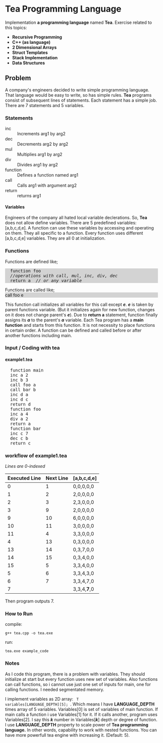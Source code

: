# Tea Programming Language
Implementation <strong> a programming language </strong> named <strong>Tea</strong>. Exercise related to this topics:
<ul>
  <li><strong>Recursive Programming</strong></li>
  <li><strong>C++ (as language)</strong></li>
  <li><strong>2 Dimensional Arrays</strong></li>
  <li><strong>Struct Templates</strong></li>
  <li><strong>Stack Implementation</strong></li>
  <li><strong>Data Structures</strong></li>
</ul>

## Problem
A company's engineers decided to write simple programming language. That language would be easy to write, so has simple rules. <b>Tea</b> programs consist of subsequent lines of statements. Each statement has a simple job. There are 7 statements and 5 variables.

### Statements
<dl>
  <dt>inc</dt>
  <dd>Increments arg1 by arg2</dd>
  <dt>dec</dt>
  <dd>Decrements arg2 by arg2</dd>
  <dt>mul</dt>
  <dd>Multiplies arg1 by arg2</dd>
  <dt>div</dt>
  <dd>Divides arg1 by arg2</dd>
  <dt>function</dt>
  <dd>Defines a function named arg1</dd>
  <dt>call</dt>
  <dd>Calls arg1 with argument arg2</dd>
  <dt>return</dt>
  <dd>returns arg1</dd>
</dl>

#### Variables
Engineers of the company all hated local variable declerations. So, <b>Tea</b> does not allow define variables. There are 5 predefined variables: [a,b,c,d,e]. A function can use these variables by accessing and operating on them. They all specific to a function. Every function uses different [a,b,c,d,e] variables. They are all 0 at initialization.

### Functions
Functions are defined like;
<div style="background-color: lightgrey"><pre>
  function foo
  <em>//operations with call, mul, inc, div, dec</em>
  return a <em> // or any variable </em>
</pre></div>
Functions are called like;

<div style="background-color: lightgrey">
call foo e
</div>

This function call initializes all variables for this call except <b><em>e</em></b>. <b><em>e</em></b> is taken by parent functions variable. (But it initializes again for new function, changes on it does not change parent's <b><em>e</em></b>). Due to <b>return a</b> statement, function finally assigns its <b><em>a</em></b> to the parent's <b><em>a</em></b> variable.
Each Tea program has a <strong>main function</strong> and starts from this function. It is not necessity to place functions in certain order. A function can be defined and called before or after another functions including main.

### Input / Coding with tea
<div style="background-color: black, color: white">

#### example1.tea
<pre>
  function main
  inc a 2
  inc b 3
  call foo a
  call bar b
  inc d a
  inc d c
  return d
  function foo
  inc a 4
  div a 2
  return a
  function bar
  inc c 7
  dec c b
  return c
</pre></div>

### workflow of example1.tea

<em>Lines are 0-indexed</em>
<table>
  <thead>
    <th>Executed Line</th>
    <th>Next Line</th>
    <th>[a,b,c,d,e]</th>
  </thead>
  <tr>
    <td>0</td>
    <td>1</td>
    <td>0,0,0,0,0</td>
  </tr>
  <tr>
    <td>1</td>
    <td>2</td>
    <td>2,0,0,0,0</td>
  </tr>
  <tr>
    <td>2</td>
    <td>3</td>
    <td>2,3,0,0,0</td>
  </tr>
  <tr>
    <td>3</td>
    <td>9</td>
    <td>2,0,0,0,0</td>
  </tr>
  <tr>
    <td>9</td>
    <td>10</td>
    <td>6,0,0,0,0</td>
  </tr>
  <tr>
    <td>10</td>
    <td>11</td>
    <td>3,0,0,0,0</td>
  </tr>
  <tr>
    <td>11</td>
    <td>4</td>
    <td>3,3,0,0,0</td>
  </tr>
  <tr>
    <td>4</td>
    <td>13</td>
    <td>0,3,0,0,0</td>
  </tr>
  <tr>
    <td>13</td>
    <td>14</td>
    <td>0,3,7,0,0</td>
  </tr>
  <tr>
    <td>14</td>
    <td>15</td>
    <td>0,3,4,0,0</td>
  </tr>
  <tr>
    <td>15</td>
    <td>5</td>
    <td>3,3,4,0,0</td>
  </tr>
  <tr>
    <td>5</td>
    <td>6</td>
    <td>3,3,4,3,0</td>
  </tr>
  <tr>
    <td>6</td>
    <td>7</td>
    <td>3,3,4,7,0</td>
  </tr>
  <tr>
    <td>7</td>
    <td> </td>
    <td>3,3,4,<b>7</b>,0</td>
  </tr>
</table>
Then program outputs 7.

### How to Run
compile:
```
g++ tea.cpp -o tea.exe
```
run:
```
tea.exe example_code
```
### Notes

As I code this program, there is a problem with variables. They should initialize at start but every function uses new set of variables. Also functions can call functions, so i cannot use just one set of inputs for main, one for calling functions. I needed segmentated memory.

I implement variables as 2D array: <code> T variables[LANGUAGE_DEPTH][5]; </code>. Which means I have <strong>LANGUAGE_DEPTH</strong> times array of 5 variables. Variables[0] is set of variables of main function. If main calls a function i use Variables[1] for it. If it calls another, program uses Variables[2]. I say this <b><em>k</em></b> number in Variables[<b><em>k</em></b>] depth or degree of function. I use <strong>LANGUAGE_DEPTH</strong> property to scale power of <strong>Tea programming language.</strong> In other words, capability to work with nested functions. You can have more powerfull tea engine with increasing it. (Default: 5).
